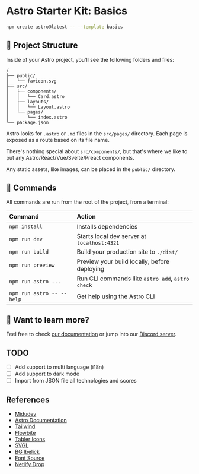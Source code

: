 # Astro Starter Kit: Basics

```sh
npm create astro@latest -- --template basics
```

## 🚀 Project Structure

Inside of your Astro project, you'll see the following folders and files:

```text
/
├── public/
│   └── favicon.svg
├── src/
│   ├── components/
│   │   └── Card.astro
│   ├── layouts/
│   │   └── Layout.astro
│   └── pages/
│       └── index.astro
└── package.json
```

Astro looks for `.astro` or `.md` files in the `src/pages/` directory. Each page is exposed as a route based on its file name.

There's nothing special about `src/components/`, but that's where we like to put any Astro/React/Vue/Svelte/Preact components.

Any static assets, like images, can be placed in the `public/` directory.

## 🧞 Commands

All commands are run from the root of the project, from a terminal:

| Command                   | Action                                           |
| :------------------------ | :----------------------------------------------- |
| `npm install`             | Installs dependencies                            |
| `npm run dev`             | Starts local dev server at `localhost:4321`      |
| `npm run build`           | Build your production site to `./dist/`          |
| `npm run preview`         | Preview your build locally, before deploying     |
| `npm run astro ...`       | Run CLI commands like `astro add`, `astro check` |
| `npm run astro -- --help` | Get help using the Astro CLI                     |

## 👀 Want to learn more?

Feel free to check [our documentation](https://docs.astro.build) or jump into our [Discord server](https://astro.build/chat).

## TODO

- [ ] Add support to multi language (i18n)
- [ ] Add support to dark mode
- [ ] Import from JSON file all technologies and scores

## References

- [Midudev](https://youtu.be/HEMvsJTBweY?si=ZTiw_IcT_I6kVuFH&t=3944)
- [Astro Documentation](https://docs.astro.build)
- [Tailwind](https://tailwindcss.com/)
- [Flowbite](https://flowbite.com/)
- [Tabler Icons](https://tabler.io/)
- [SVGL](https://svgl.app/)
- [BG Ibelick](https://bg.ibelick.com/)
- [Font Source](https://fontsource.org/)
- [Netlify Drop](https://app.netlify.com/drop)
